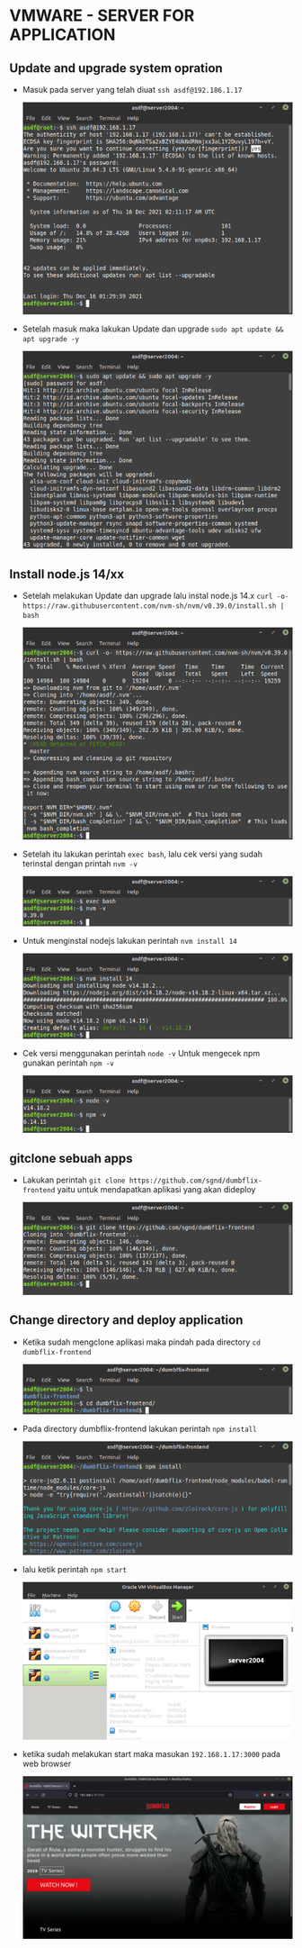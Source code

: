 # VMWARE - SERVER FOR APPLICATION

## Update and upgrade system opration

-   Masuk pada server yang telah diuat `ssh asdf@192.186.1.17`

    ![gambar 1](assets/1ssh.png)

-   Setelah masuk maka lakukan Update dan upgrade `sudo apt update && apt upgrade -y`

    ![gambar 2](assets/updateupgrade.png)

## Install node.js 14/xx

-   Setelah melakukan Update dan upgrade lalu instal node.js 14.x `curl -o- https://raw.githubusercontent.com/nvm-sh/nvm/v0.39.0/install.sh | bash`

    ![gambar 3](assets/2curljs.png)

-   Setelah itu lakukan perintah `exec bash`, lalu cek versi yang sudah terinstal dengan printah `nvm -v`

    ![gambar 4](assets/2execbas&ver.png)

-   Untuk menginstal nodejs lakukan perintah `nvm install 14`

    ![gambar 5](assets/nvminstal14.png)

-   Cek versi menggunakan perintah `node -v` Untuk mengecek npm gunakan perintah `npm -v`

    ![gambar 6](assets/nodenpm.png)

## gitclone sebuah apps

-   Lakukan perintah `git clone https://github.com/sgnd/dumbflix-frontend` yaitu untuk mendapatkan aplikasi yang akan dideploy

    ![gambar 7](assets/gitclone.png)

## Change directory and deploy application

-   Ketika sudah mengclone aplikasi maka pindah pada directory `cd dumbflix-frontend`

    ![gambar 8](assets/pindahcd.png)

-   Pada directory dumbflix-frontend lakukan perintah `npm install`

    ![gambar 9](assets/npminstall.png)

-   lalu ketik perintah `npm start`

    ![gambar 10](assets/start.png)

-   ketika sudah melakukan start maka masukan `192.168.1.17:3000` pada web browser

    ![gambar 11](assets/akhirnya.png)

